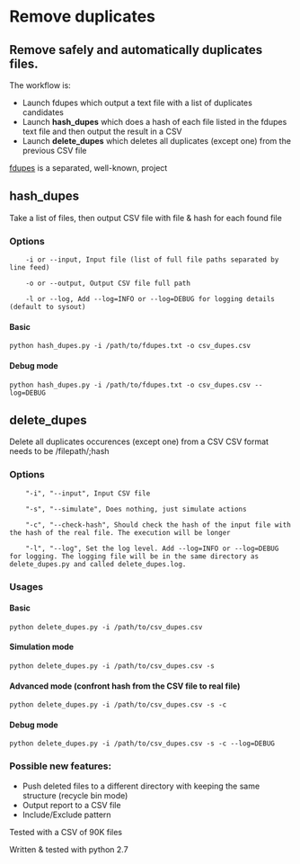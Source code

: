 # Remove duplicates

## Remove safely and automatically duplicates files.

The workflow is:
- Launch fdupes which output a text file with a list of duplicates candidates
- Launch **hash_dupes** which does a hash of each file listed in the fdupes text file and then output the result in a CSV
- Launch **delete_dupes** which deletes all duplicates (except one) from the previous CSV file

[fdupes](https://github.com/adrianlopezroche/fdupes) is a separated, well-known, project


## hash_dupes
Take a list of files, then output CSV file with file & hash for each found file

### Options
```
	-i or --input, Input file (list of full file paths separated by line feed)

	-o or --output, Output CSV file full path

	-l or --log, Add --log=INFO or --log=DEBUG for logging details (default to sysout)
```

#### Basic
```
python hash_dupes.py -i /path/to/fdupes.txt -o csv_dupes.csv
```

#### Debug mode
```
python hash_dupes.py -i /path/to/fdupes.txt -o csv_dupes.csv --log=DEBUG
```


## delete_dupes

Delete all duplicates occurences (except one) from a CSV
CSV format needs to be /filepath/;hash <LF>

### Options
```
	"-i", "--input", Input CSV file

	"-s", "--simulate", Does nothing, just simulate actions

	"-c", "--check-hash", Should check the hash of the input file with the hash of the real file. The execution will be longer

	"-l", "--log", Set the log level. Add --log=INFO or --log=DEBUG for logging. The logging file will be in the same directory as delete_dupes.py and called delete_dupes.log.
```

### Usages

#### Basic
```
python delete_dupes.py -i /path/to/csv_dupes.csv
```

#### Simulation mode
```
python delete_dupes.py -i /path/to/csv_dupes.csv -s
```

#### Advanced mode (confront hash from the CSV file to real file)
```
python delete_dupes.py -i /path/to/csv_dupes.csv -s -c
```

#### Debug mode
```
python delete_dupes.py -i /path/to/csv_dupes.csv -s -c --log=DEBUG
```

### Possible new features:
- Push deleted files to a different directory with keeping the same structure (recycle bin mode)
- Output report to a CSV file
- Include/Exclude pattern


Tested with a CSV of 90K files


Written & tested with python 2.7
